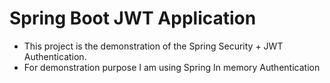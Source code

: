 # Spring Boot JWT Application

* This project is the demonstration of the Spring Security + JWT Authentication.
* For demonstration purpose I am using Spring In memory Authentication

